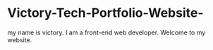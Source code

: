 # Victory-Tech-Portfolio-Website-
my name is victory.
I am a front-end web developer.
Welcome to my website.
